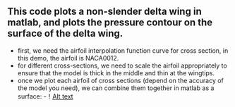 ## This code plots a non-slender delta wing in matlab, and plots the pressure contour on the surface of the delta wing.
  - first, we need the airfoil interpolation function curve for cross section, in this demo, the airfoil is NACA0012.
  - for different cross-sections, we need to scale the airfoil appropriately to ensure that the model is thick in the middle and thin at the wingtips.
  - once we plot each airfoil of cross sections (depend on the accuracy of the model you need), we can combine them together in matlab as a surface:
  -！[Alt text](/linear_regression/result_matrix.png)

